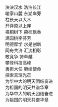 泱泱汉水 浩浩长江  
喻家山麓 东湖岸旁  
柱长天以大木  
开莽原以上庠  
梧桐树下 荷桂飘香  
满园桃李芬芳  
明德厚学 求是创新  
同舟共济 汇流相彰  
敢竞争 铸卓越  
攀登科技高峰   
勇担大任 赓续使命  
探索真理光芒  
为华中大的明天团结奋进  
为祖国的明天共谱华章  
为华中大的明天团结奋进  
为祖国的明天共谱华章  
